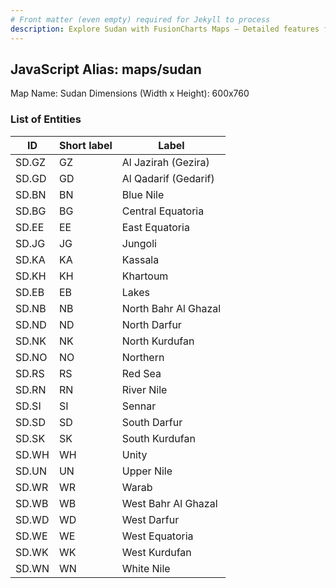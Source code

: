 ```yaml
---
# Front matter (even empty) required for Jekyll to process
description: Explore Sudan with FusionCharts Maps – Detailed features for seamless integration. Try now & enhance your data visualization today! 
---
```


## JavaScript Alias: maps/sudan

Map Name: Sudan
Dimensions (Width x Height): 600x760





### List of Entities

ID | Short label | Label
---|---|---|
SD.GZ|GZ|Al Jazirah (Gezira)
SD.GD|GD|Al Qadarif (Gedarif)
SD.BN|BN|Blue Nile
SD.BG|BG|Central Equatoria
SD.EE|EE|East Equatoria
SD.JG|JG|Jungoli
SD.KA|KA|Kassala
SD.KH|KH|Khartoum
SD.EB|EB|Lakes
SD.NB|NB|North Bahr Al Ghazal
SD.ND|ND|North Darfur
SD.NK|NK|North Kurdufan
SD.NO|NO|Northern
SD.RS|RS|Red Sea
SD.RN|RN|River Nile
SD.SI|SI|Sennar
SD.SD|SD|South Darfur
SD.SK|SK|South Kurdufan
SD.WH|WH|Unity
SD.UN|UN|Upper Nile
SD.WR|WR|Warab
SD.WB|WB|West Bahr Al Ghazal
SD.WD|WD|West Darfur
SD.WE|WE|West Equatoria
SD.WK|WK|West Kurdufan
SD.WN|WN|White Nile

